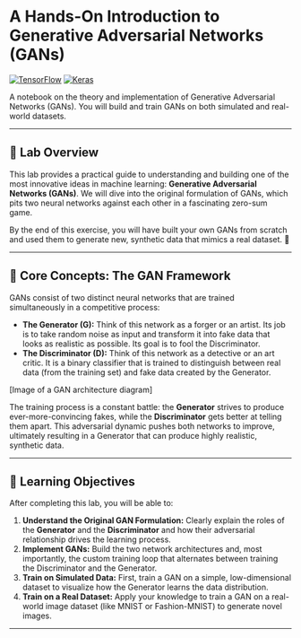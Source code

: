 # A Hands-On Introduction to Generative Adversarial Networks (GANs)

[![TensorFlow](https://img.shields.io/badge/TensorFlow-FF6F00?style=for-the-badge&logo=tensorflow&logoColor=white)](https://www.tensorflow.org/)
[![Keras](https://img.shields.io/badge/Keras-D00000?style=for-the-badge&logo=keras&logoColor=white)](https://keras.io/)

A notebook on the theory and implementation of Generative Adversarial Networks (GANs). You will build and train GANs on both simulated and real-world datasets.

---

## 📖 Lab Overview

This lab provides a practical guide to understanding and building one of the most innovative ideas in machine learning: **Generative Adversarial Networks (GANs)**. We will dive into the original formulation of GANs, which pits two neural networks against each other in a fascinating zero-sum game.

By the end of this exercise, you will have built your own GANs from scratch and used them to generate new, synthetic data that mimics a real dataset. 🎨

---

## 🔬 Core Concepts: The GAN Framework

GANs consist of two distinct neural networks that are trained simultaneously in a competitive process:

* **The Generator (G):** Think of this network as a forger or an artist. Its job is to take random noise as input and transform it into fake data that looks as realistic as possible. Its goal is to fool the Discriminator.
* **The Discriminator (D):** Think of this network as a detective or an art critic. It is a binary classifier that is trained to distinguish between real data (from the training set) and fake data created by the Generator.

[Image of a GAN architecture diagram]

The training process is a constant battle: the **Generator** strives to produce ever-more-convincing fakes, while the **Discriminator** gets better at telling them apart. This adversarial dynamic pushes both networks to improve, ultimately resulting in a Generator that can produce highly realistic, synthetic data.

---

## 🎯 Learning Objectives

After completing this lab, you will be able to:

1.  **Understand the Original GAN Formulation:** Clearly explain the roles of the **Generator** and the **Discriminator** and how their adversarial relationship drives the learning process.
2.  **Implement GANs:** Build the two network architectures and, most importantly, the custom training loop that alternates between training the Discriminator and the Generator.
3.  **Train on Simulated Data:** First, train a GAN on a simple, low-dimensional dataset to visualize how the Generator learns the data distribution.
4.  **Train on a Real Dataset:** Apply your knowledge to train a GAN on a real-world image dataset (like MNIST or Fashion-MNIST) to generate novel images.

---
